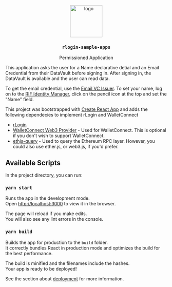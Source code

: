 <p align="middle">
  <img src="https://www.rifos.org/assets/img/logo.svg" alt="logo" height="100" >
</p>
<h3 align="middle"><code>rlogin-sample-apps</code></h3>
<p align="middle">
  Permissioned Application
</p>

This application asks the user for a Name declarative detial and an Email Credential from their DataVault before signing in. After signing in, the DataVault is available and the user can read data. 

To get the email credential, use the [Email VC Issuer](https://rsksmart.github.io/email-vc-issuer/). To set your name, log on to the [RIF Identity Manager](https://rsksmart.github.io/rif-identity-manager/), click on the pencil icon at the top and set the "Name" field.

This project was bootstrapped with [Create React App](https://github.com/facebook/create-react-app) and adds the following dependecies to implement rLogin and WalletConnect

  - [rLogin](https://github.com/rsksmart/rlogin)
  - [WalletConnect Web3 Provider](https://github.com/WalletConnect/walletconnect-monorepo/tree/next/packages/providers/web3-provider) - Used for WalletConnect. This is optional if you don't wish to support WalletConnect.
  - [ethjs-query](https://github.com/ethjs/ethjs-query) - Used to query the Ethereum RPC layer. However, you could also use ether.js, or web3.js, if you'd prefer.

## Available Scripts

In the project directory, you can run:

### `yarn start`

Runs the app in the development mode.\
Open [http://localhost:3000](http://localhost:3000) to view it in the browser.

The page will reload if you make edits.\
You will also see any lint errors in the console.

### `yarn build`

Builds the app for production to the `build` folder.\
It correctly bundles React in production mode and optimizes the build for the best performance.

The build is minified and the filenames include the hashes.\
Your app is ready to be deployed!

See the section about [deployment](https://facebook.github.io/create-react-app/docs/deployment) for more information.